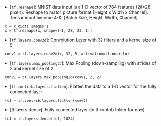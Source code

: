 - [`tf.reshape`]: MNIST data input is a 1-D vector of 784 features (28*28 pixels). Reshape to match picture format [Height x Width x Channel]. Tensor input become 4-D: [Batch Size, Height, Width, Channel]

```
 x = x_dict['images']
 x = tf.reshape(x, shape=[-1, 28, 28, 1])
```
- [`tf.layers.conv2d`]: Convolution Layer with 32 filters and a kernel size of 5
```
 conv1 = tf.layers.conv2d(x, 32, 5, activation=tf.nn.relu)
```
- [`tf.layers.max_pooling2d`]: Max Pooling (down-sampling) with strides of 2 and kernel size of 2
```
 conv1 = tf.layers.max_pooling2d(conv1, 2, 2)
```
- [`tf.contrib.layers.flatten`]: Flatten the data to a 1-D vector for the fully connected layer
```
 fc1 = tf.contrib.layers.flatten(conv2)
```
- [tf.layers.dense]: Fully connected layer (in tf contrib folder for now)
```
 fc1 = tf.layers.dense(fc1, 1024)
```
